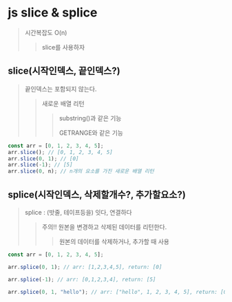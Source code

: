 # js slice & splice

> 시간복잡도 O(n)
>
> > slice를 사용하자

## slice(시작인덱스, 끝인덱스?)

> 끝인덱스는 포함되지 않는다.
>
> > 새로운 배열 리턴
> >
> > > substring()과 같은 기능
> > >
> > > GETRANGE와 같은 기능

```js
const arr = [0, 1, 2, 3, 4, 5];
arr.slice(); // [0, 1, 2, 3, 4, 5]
arr.slice(0, 1); // [0]
arr.slice(-1); // [5]
arr.slice(0, n); // n개의 요소를 가진 새로운 배열 리턴
```

## splice(시작인덱스, 삭제할개수?, 추가할요소?)

> splice : (밧줄, 테이프등을) 잇다, 연결하다
>
> > 주의!! 원본을 변경하고 삭제된 데이터를 리턴한다.
> >
> > > 원본의 데이터를 삭제하거나, 추가할 때 사용

```js
const arr = [0, 1, 2, 3, 4, 5];

arr.splice(0, 1); // arr: [1,2,3,4,5], return: [0]

arr.splice(-1); // arr: [0,1,2,3,4], return: [5]

arr.splice(0, 1, "hello"); // arr: ["hello", 1, 2, 3, 4, 5], return: [0]
```
